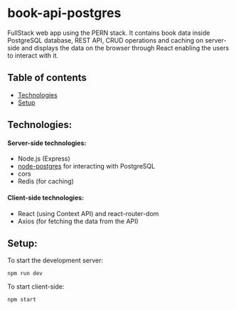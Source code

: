 # book-api-postgres

FullStack web app using the PERN stack. It contains book data inside PostgreSQL database, REST API, CRUD operations and caching on server-side and displays the data on the browser through React enabling the users to interact with it.

## Table of contents

- [Technologies](#technologies)
- [Setup](#setup)

## Technologies:

#### Server-side technologies:

- Node.js (Express)
- [node-postgres](https://node-postgres.com) for interacting with PostgreSQL
- cors
- Redis (for caching)

#### Client-side technologies:

- React (using Context API) and react-router-dom
- Axios (for fetching the data from the API)

## Setup:

To start the development server:

```
npm run dev
```

To start client-side:

```
npm start
```
